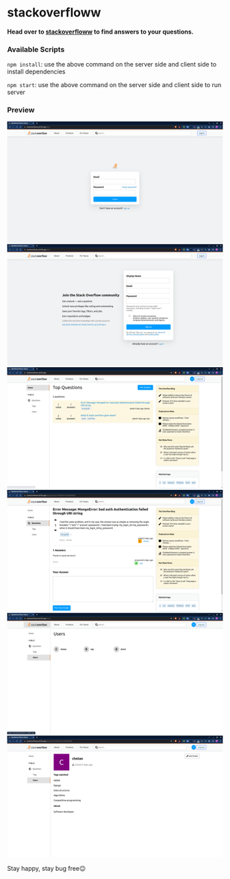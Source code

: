 # stackoverfloww

**Head over to [stackoverfloww](https://stackoverfloww.netlify.app/) to find answers to your questions.**

### Available Scripts

`npm install`: use the above command on the server side and client side to install dependencies

`npm start`: use the above command on the server side and client side to run server

### Preview

![login page](./assets/img/login.png)
![Register page](./assets/img/register.png)
![Home page](./assets/img/home.png)
![Question details](./assets/img/q-detail.png)
![All profiles](./assets/img/all-profiles.png)
![Profile details](./assets/img/profile.png)

Stay happy, stay bug free😉
